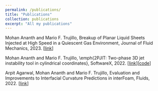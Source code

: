 ```yaml
---
permalink: /publications/
title: "Publications"
collection: publications
excerpt: "All my publications"
---
```


Mohan Ananth and Mario F. Trujillo, Breakup of Planar Liquid Sheets Injected at High Speed in a Quiescent Gas Environment, Journal of Fluid Mechanics, 2023. [[link](https://www.cambridge.org/core/journals/journal-of-fluid-mechanics/article/breakup-of-planar-liquid-sheets-injected-at-high-speed-in-a-quiescent-gas-environment/BFEFDD9CD38E81DDE11D5FB902FC0A9E)]

Mohan Ananth and Mario F. Trujillo, \emph{2PJIT: Two-phase 3D jet instability tool in cylindrical coordinates}, SoftwareX, 2022. [[link](https://www.sciencedirect.com/science/article/pii/S2352711022000206)][[code](https://github.com/ElsevierSoftwareX/SOFTX-D-21-00119)]

Arpit Agarwal, Mohan Ananth and Mario F. Trujillo, Evaluation and Improvements to Interfacial Curvature Predictions in interFoam, Fluids, 2022. [[link](https://www.mdpi.com/2311-5521/7/4/128)]
